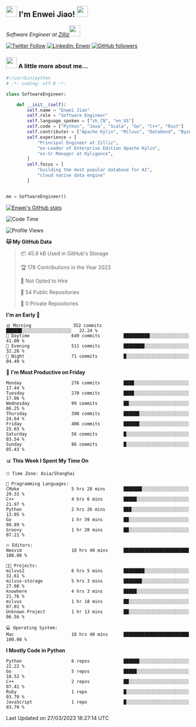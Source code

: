 <h2><img src="https://emojis.slackmojis.com/emojis/images/1531849430/4246/blob-sunglasses.gif?1531849430" width="30"/> I'm  Enwei Jiao! <img src="https://media.giphy.com/media/juBt25nT1KGys/giphy.gif" width=30> </h2>
<!-- <img align='right' src="https://media.giphy.com/media/M9gbBd9nbDrOTu1Mqx/giphy.gif" width="230"> -->
<p><em>Software Engineer at <a href="https://zilliz.com/">Zilliz</a><img src="https://media.giphy.com/media/WUlplcMpOCEmTGBtBW/giphy.gif" width="30"></em></p>

[![Twitter Follow](https://img.shields.io/twitter/follow/misteranmol?label=Follow)](https://twitter.com/intent/follow?screen_name=EnweiJiao)
[![Linkedin: Enwei](https://img.shields.io/badge/-enwei-blue?style=&logo=Linkedin&logoColor=white&link=https://www.linkedin.com/in/enwei-jiao-41192a97)](https://www.linkedin.com/in/enwei-jiao-41192a97/)
[![GitHub followers](https://img.shields.io/github/followers/jiaoew1991?label=Follow&style=social)](https://github.com/jiaoew1991)


### <img src="https://media.giphy.com/media/VgCDAzcKvsR6OM0uWg/giphy.gif" width="30"> A little more about me...  

```python
#!/usr/bin/python
# -*- coding: utf-8 -*-

class SoftwareEngineer:

    def __init__(self):
        self.name = "Enwei Jiao"
        self.role = "Software Engineer"
        self.language_spoken = ["zh_CN", "en_US"]
        self.code = ["Python", "Java", "Scala", "Go", "C++", "Rust"]
        self.contributer = ["Apache Kylin", "Milvus", "Databend", "Byzer-Lang"]
        self.experience = [
            "Principal Engineer at Zilliz",
            "ex-Leader of Enterprise Edition Apache Kylin",
            "ex-Sr Manager at Kyligence",
        ]
        self.focus = [
            "building the most popular database for AI",
            "cloud native data engine"
        ]


me = SoftwareEngineer()
```

[![Enwei's GitHub stats](https://github-readme-stats.vercel.app/api?username=jiaoew1991&count_private=true&show_icons=true)](https://github.com/jiaoew1991/jiaoew1991)

<!-- [![Top Langs](https://github-readme-stats.vercel.app/api/top-langs/?username=jiaoew1991&layout=compact)](https://github.com/jiaoew1991/jiaoew1991) -->

<!--START_SECTION:waka-->
![Code Time](http://img.shields.io/badge/Code%20Time-594%20hrs%201%20min-blue)

![Profile Views](http://img.shields.io/badge/Profile%20Views-1-blue)

**🐱 My GitHub Data** 

> 📦 45.9 kB Used in GitHub's Storage 
 > 
> 🏆 178 Contributions in the Year 2023
 > 
> 🚫 Not Opted to Hire
 > 
> 📜 54 Public Repositories 
 > 
> 🔑 0 Private Repositories 
 > 
**I'm an Early 🐤** 

```text
🌞 Morning                352 commits         ██████░░░░░░░░░░░░░░░░░░░   22.24 % 
🌆 Daytime                649 commits         ██████████░░░░░░░░░░░░░░░   41.00 % 
🌃 Evening                511 commits         ████████░░░░░░░░░░░░░░░░░   32.28 % 
🌙 Night                  71 commits          █░░░░░░░░░░░░░░░░░░░░░░░░   04.49 % 
```
📅 **I'm Most Productive on Friday** 

```text
Monday                   276 commits         ████░░░░░░░░░░░░░░░░░░░░░   17.44 % 
Tuesday                  270 commits         ████░░░░░░░░░░░░░░░░░░░░░   17.06 % 
Wednesday                99 commits          ██░░░░░░░░░░░░░░░░░░░░░░░   06.25 % 
Thursday                 390 commits         ██████░░░░░░░░░░░░░░░░░░░   24.64 % 
Friday                   406 commits         ██████░░░░░░░░░░░░░░░░░░░   25.65 % 
Saturday                 56 commits          █░░░░░░░░░░░░░░░░░░░░░░░░   03.54 % 
Sunday                   86 commits          █░░░░░░░░░░░░░░░░░░░░░░░░   05.43 % 
```


📊 **This Week I Spent My Time On** 

```text
🕑︎ Time Zone: Asia/Shanghai

💬 Programming Languages: 
CMake                    5 hrs 28 mins       ███████░░░░░░░░░░░░░░░░░░   29.33 % 
C++                      4 hrs 6 mins        █████░░░░░░░░░░░░░░░░░░░░   21.97 % 
Python                   2 hrs 26 mins       ███░░░░░░░░░░░░░░░░░░░░░░   13.05 % 
Go                       1 hr 39 mins        ██░░░░░░░░░░░░░░░░░░░░░░░   08.89 % 
Groovy                   1 hr 20 mins        ██░░░░░░░░░░░░░░░░░░░░░░░   07.21 % 

🔥 Editors: 
Neovim                   18 hrs 40 mins      █████████████████████████   100.00 % 

🐱‍💻 Projects: 
milvus2                  6 hrs 5 mins        ████████░░░░░░░░░░░░░░░░░   32.61 % 
milvus-storage           5 hrs 3 mins        ███████░░░░░░░░░░░░░░░░░░   27.08 % 
knowhere                 4 hrs 3 mins        █████░░░░░░░░░░░░░░░░░░░░   21.76 % 
milvus                   1 hr 18 mins        ██░░░░░░░░░░░░░░░░░░░░░░░   07.01 % 
Unknown Project          1 hr 13 mins        ██░░░░░░░░░░░░░░░░░░░░░░░   06.56 % 

💻 Operating System: 
Mac                      18 hrs 40 mins      █████████████████████████   100.00 % 
```

**I Mostly Code in Python** 

```text
Python                   6 repos             ██████░░░░░░░░░░░░░░░░░░░   22.22 % 
Go                       5 repos             █████░░░░░░░░░░░░░░░░░░░░   18.52 % 
C++                      2 repos             ██░░░░░░░░░░░░░░░░░░░░░░░   07.41 % 
Ruby                     1 repo              █░░░░░░░░░░░░░░░░░░░░░░░░   03.70 % 
JavaScript               1 repo              █░░░░░░░░░░░░░░░░░░░░░░░░   03.70 % 
```




 Last Updated on 27/03/2023 18:27:14 UTC
<!--END_SECTION:waka-->
